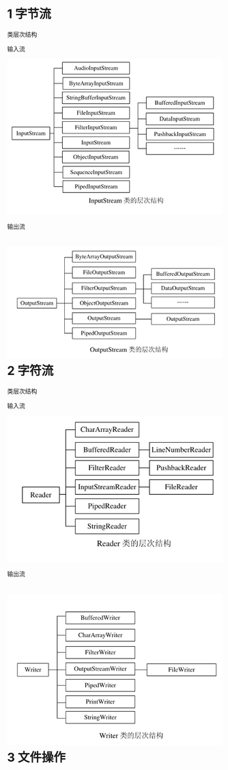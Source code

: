 1 字节流
=======
类层次结构

输入流

![InputStream](https://github.com/GaoHuijian/javaSE/blob/master/Io/images/InputStream.png)

输出流

![OutputStream](https://github.com/GaoHuijian/javaSE/blob/master/Io/images/OutputStream.png)
2 字符流
========
类层次结构

输入流

![Reader](https://github.com/GaoHuijian/javaSE/blob/master/Io/images/Reader.png)

输出流

![Writer](https://github.com/GaoHuijian/javaSE/blob/master/Io/images/Writer.png)
3 文件操作
========